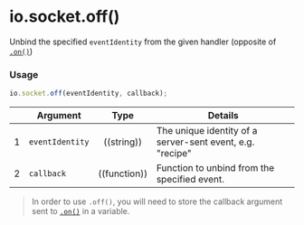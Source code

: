 # io.socket.off()

Unbind the specified `eventIdentity` from the given handler (opposite of [`.on()`]())

### Usage

```js
io.socket.off(eventIdentity, callback);
```

|   | Argument   | Type         | Details |
|---|------------|:------------:|---------|
| 1 | `eventIdentity`      | ((string))   | The unique identity of a server-sent event, e.g. "recipe"
| 2 | `callback` | ((function)) | Function to unbind from the specified event.

> In order to use `.off()`, you will need to store the callback argument sent to [`.on()`]() in a variable.

<docmeta name="displayName" value="io.socket.off()">
